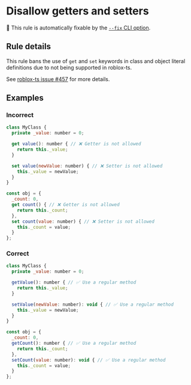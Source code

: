# Disallow getters and setters

🔧 This rule is automatically fixable by the [`--fix` CLI option](https://eslint.org/docs/latest/user-guide/command-line-interface#--fix).

<!-- end auto-generated rule header -->
<!-- Do not manually modify this header. Run: `npm run eslint-docs` -->

## Rule details

This rule bans the use of `get` and `set` keywords in class and object literal
definitions due to not being supported in roblox-ts.

See [roblox-ts issue #457](https://github.com/roblox-ts/roblox-ts/issues/457) for more details.

## Examples

### Incorrect

```js
class MyClass {
  private _value: number = 0;

  get value(): number { // ❌ Getter is not allowed
    return this._value;
  }

  set value(newValue: number) { // ❌ Setter is not allowed
    this._value = newValue;
  }
}

const obj = {
  _count: 0,
  get count() { // ❌ Getter is not allowed
    return this._count;
  },
  set count(value: number) { // ❌ Setter is not allowed
    this._count = value;
  }
};
```

### Correct

```js
class MyClass {
  private _value: number = 0;

  getValue(): number { // ✅ Use a regular method
    return this._value;
  }

  setValue(newValue: number): void { // ✅ Use a regular method
    this._value = newValue;
  }
}

const obj = {
  _count: 0,
  getCount(): number { // ✅ Use a regular method
    return this._count;
  },
  setCount(value: number): void { // ✅ Use a regular method
    this._count = value;
  }
};
```
